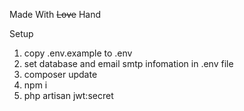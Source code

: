 Made With ~~Love~~ Hand

Setup  
1. copy .env.example to .env  
2. set database and email smtp infomation in .env file 
3. composer update  
4. npm i  
5. php artisan jwt:secret